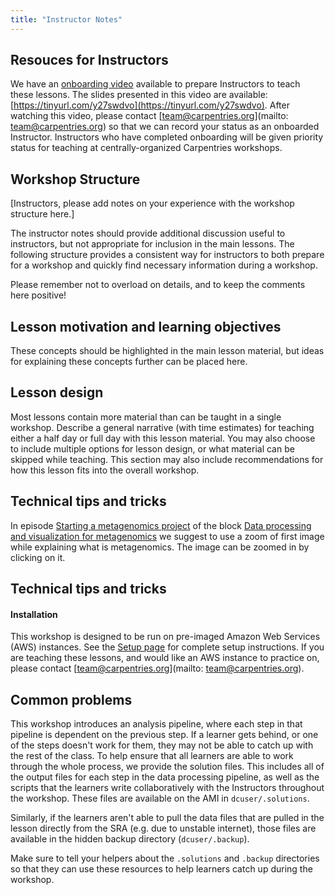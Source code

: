```yaml
---
title: "Instructor Notes"
---
```


## Resouces for Instructors
We have an [onboarding video](https://www.youtube.com/watch?v=zgdutO5tejo) available to prepare Instructors to teach these lessons. 
The slides presented in this video are available: [https://tinyurl.com/y27swdvo](https://tinyurl.com/y27swdvo). 
After watching this video, please contact [team@carpentries.org](mailto: team@carpentries.org) so that we can record 
your status as an onboarded Instructor. Instructors who have completed onboarding will be given priority status for teaching at 
centrally-organized Carpentries workshops.

## Workshop Structure

[Instructors, please add notes on your experience with the workshop structure here.]


The instructor notes should provide additional discussion useful to instructors,
but not appropriate for inclusion in the main lessons. The following structure
provides a consistent way for instructors to both prepare for a workshop and
quickly find necessary information during a workshop.

Please remember not to overload on details, and to keep the comments here positive!

## Lesson motivation and learning objectives

These concepts should be highlighted in the main lesson material, but ideas for
explaining these concepts further can be placed here.

## Lesson design

Most lessons contain more material than can be taught in a single workshop.
Describe a general narrative (with time estimates) for teaching either a half day
or full day with this lesson material. You may also choose to include multiple
options for lesson design, or what material can be skipped while teaching.
This section may also include recommendations for how this lesson fits into
the overall workshop.

## Technical tips and tricks

In episode [Starting a metagenomics project](https://carpentries-incubator.github.io/metagenomics/01-background-metadata/index.html)
of the block [Data processing and visualization for metagenomics](https://carpentries-incubator.github.io/metagenomics/) 
we suggest to use a zoom of first image while explaining what is metagenomics. The image can be zoomed in by clicking on it. 



## Technical tips and tricks

#### Installation

This workshop is designed to be run on pre-imaged Amazon Web Services (AWS) instances. See the 
[Setup page](https://datacarpentry.org/genomics-workshop/setup.html) for complete setup instructions. If you are
teaching these lessons, and would like an AWS instance to practice on, please contact [team@carpentries.org](mailto: team@carpentries.org).

## Common problems

This workshop introduces an analysis pipeline, where each step in that pipeline is dependent on the previous step.
If a learner gets behind, or one of the steps doesn't work for them, they may not be able to catch up with the rest of the class. 
To help ensure that all learners are able to work through the whole process, we provide the solution files. This includes all
of the output files for each step in the data processing pipeline, as well as the scripts that the learners write collaboratively
with the Instructors throughout the workshop. These files are available on the AMI in `dcuser/.solutions`. 

Similarly, if the learners aren't able to pull the data files that are pulled in the lesson directly from the SRA (e.g. due to
unstable internet), those files are available in the hidden backup directory (`dcuser/.backup`).

Make sure to tell your helpers about the `.solutions` and `.backup` directories so that they can use these resources to help
learners catch up during the workshop. 




